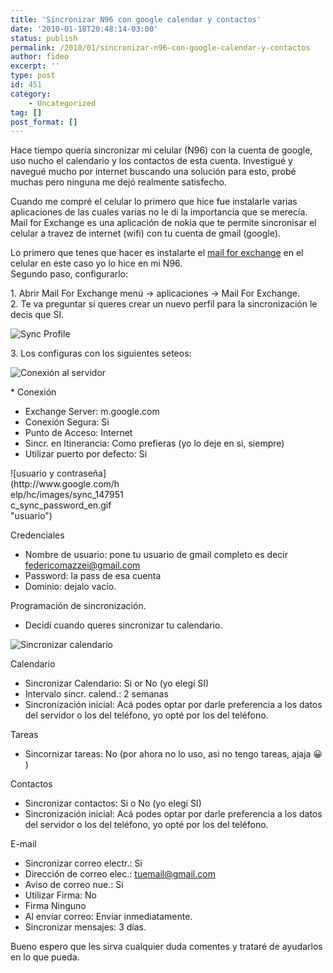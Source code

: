 ```yaml
---
title: 'Sincronizar N96 con google calendar y contactos'
date: '2010-01-18T20:48:14-03:00'
status: publish
permalink: /2010/01/sincronizar-n96-con-google-calendar-y-contactos
author: fideo
excerpt: ''
type: post
id: 451
category:
    - Uncategorized
tag: []
post_format: []
---
```

Hace tiempo quería sincronizar mi celular (N96) con la cuenta de google, uso nucho el calendario y los contactos de esta cuenta. Investigué y navegué mucho por internet buscando una solución para esto, probé muchas pero ninguna me dejó realmente satisfecho.

Cuando me compré el celular lo primero que hice fue instalarle varias aplicaciones de las cuales varias no le di la importancia que se merecía. Mail for Exchange es una aplicación de nokia que te permite sincronisar el celular a travez de internet (wifi) con tu cuenta de gmail (google).

Lo primero que tenes que hacer es instalarte el [mail for exchange](http://europe.nokia.com/support/download-software/mail-for-exchange "Mail For Exchange") en el celular en este caso yo lo hice en mi N96.  
Segundo paso, configurarlo:

1\. Abrir Mail For Exchange menú -&gt; aplicaciones -&gt; Mail For Exchange.  
2\. Te va preguntar si queres crear un nuevo perfil para la sincronización le decis que SI.

![Sync Profile](http://www.google.com/help/hc/images/sync_147951d_sync_create_en.gif "PASO 2")

3\. Los configuras con los siguientes seteos:

![Conexión al servidor](http://www.google.com/help/hc/images/sync_147951b_sync_connections_en.gif "Servidor")

\* Conexión

- Exchange Server: m.google.com
- Conexión Segura: Si
- Punto de Acceso: Internet
- Sincr. en Itinerancia: Como prefieras (yo lo deje en si, siempre)
- Utilizar puerto por defecto: Si

<div class="mceTemp"><dl class="wp-caption alignnone" style="width: 182px;"><dt class="wp-caption-dt">![usuario y contraseña](http://www.google.com/help/hc/images/sync_147951c_sync_password_en.gif "usuario")</dt></dl></div>Credenciales

- Nombre de usuario: pone tu usuario de gmail completo es decir federicomazzei@gmail.com
- Password: la pass de esa cuenta
- Dominio: dejalo vacío.

Programación de sincronización.

- Decidí cuando queres sincronizar tu calendario.

![Sincronizar calendario](http://www.google.com/help/hc/images/sync_147951a_sync_calendar_en.gif "Sincronizar calendario")

Calendario

- Sincronizar Calendario: Si or No (yo elegí SI)
- Intervalo sincr. calend.: 2 semanas
- Sincronización inicial: Acá podes optar por darle preferencia a los datos del servidor o los del teléfono, yo opté por los del teléfono.

Tareas

- Sincornizar tareas: No (por ahora no lo uso, asi no tengo tareas, ajaja 😀 )

Contactos

- Sincronizar contactos: Si o No (yo elegí SI)
- Sincronización inicial: Acá podes optar por darle preferencia a los datos del servidor o los del teléfono, yo opté por los del teléfono.

E-mail

- Sincronizar correo electr.: Si
- Dirección de correo elec.: tuemail@gmail.com
- Aviso de correo nue.: Si
- Utilizar Firma: No
- Firma Ninguno
- Al enviar correo: Enviar inmediatamente.
- Sincronizar mensajes: 3 días.

Bueno espero que les sirva cualquier duda comentes y trataré de ayudarlos en lo que pueda.